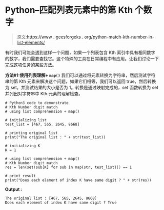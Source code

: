 # Python–匹配列表元素中的第 Kth 个数字

> 原文:[https://www . geesforgeks . org/python-match-kth-number-in-list-elements/](https://www.geeksforgeeks.org/python-match-kth-number-digit-in-list-elements/)

有时我们可能会遇到这样一个问题，如果一个列表包含 Kth 索引中具有相同数字的数字，我们需要查找它。这个特殊的工具在日常编程中有应用。让我们讨论一下完成这项任务的某些方法。

**方法#1:使用列表理解+ `map()`**
我们可以通过将元素转换为字符串，然后测试字符串的第 Kth 元素来解决这个问题，如果它们相等，我们可以返回 true，然后转换为 set，并测试结果的大小是否为 1。转换是通过映射完成的，set 函数转换为 set 并列出对字符串中 Kth 元素的理解检查。

```
# Python3 code to demonstrate
# Kth Number digit match
# using list comprehension + map()

# initializing list 
test_list = [467, 565, 2645, 8668]

# printing original list
print("The original list : " + str(test_list))

# initializing K 
K = 1

# using list comprehension + map()
# Kth Number digit match
res = len(set(sub[K] for sub in map(str, test_list))) == 1

# print result
print("Does each element of index K have same digit ? " + str(res))
```

**Output :**

```
The original list : [467, 565, 2645, 8668]
Does each element of index K have same digit ? True

```